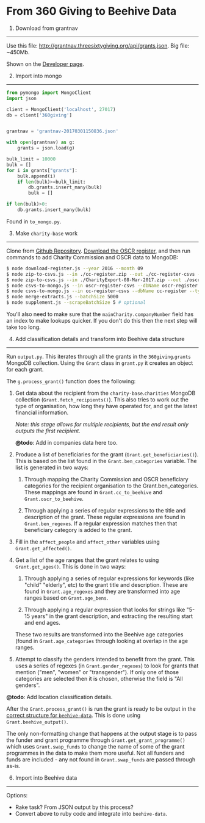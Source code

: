 From 360 Giving to Beehive Data
===============================

1. Download from grantnav
-------------------------

Use this file: <http://grantnav.threesixtygiving.org/api/grants.json>. Big file:
 ~450Mb.

Shown on the [Developer page](http://grantnav.threesixtygiving.org/developers).

2. Import into mongo
--------------------

```python
from pymongo import MongoClient
import json

client = MongoClient('localhost', 27017)
db = client['360giving']


grantnav = 'grantnav-20170301150836.json'

with open(grantnav) as g:
    grants = json.load(g)

bulk_limit = 10000
bulk = []
for i in grants["grants"]:
    bulk.append(i)
    if len(bulk)>=bulk_limit:
        db.grants.insert_many(bulk)
        bulk = []

if len(bulk)>0:
    db.grants.insert_many(bulk)
```

Found in `to_mongo.py`.

3. Make `charity-base` work
---------------------------

Clone from [Github Repository](https://github.com/tithebarn/charity-base).
[Download the OSCR register](http://www.oscr.org.uk/charities/search-scottish-charity-register/charity-register-download),
and then run commands to add Charity Commission and OSCR data to MongoDB:

```bash
$ node download-register.js --year 2016 --month 09
$ node zip-to-csvs.js --in ./cc-register.zip --out ./cc-register-csvs --type cc
$ node zip-to-csvs.js --in ./CharityExport-08-Mar-2017.zip --out ./oscr-register-csvs --type oscr
$ node csvs-to-mongo.js --in oscr-register-csvs --dbName oscr-register --type oscr
$ node csvs-to-mongo.js --in cc-register-csvs --dbName cc-register --type cc
$ node merge-extracts.js --batchSize 5000
$ node supplement.js --scrapeBatchSize 5 # optional
```

You'll also need to make sure that the `mainCharity.companyNumber` field has an
index to make lookups quicker. If you don't do this then the next step will take
too long.

4. Add classification details and transform into Beehive data structure
-----------------------------------------------------------------------

Run `output.py`. This iterates through all the grants in the `360giving`.`grants`
MongoDB collection. Using the `Grant` class in `grant.py` it creates an object
for each grant.

The `g.process_grant()` function does the following:

1.  Get data about the recipient from the `charity-base`.`charities` MongoDB
    collection (`Grant.fetch_recipients()`). This also tries to work out the
    type of organisation, how long they have operated for, and get the latest
    financial information.

    _Note: this stage allows for multiple recipients, but the end result only
    outputs the first recipient._

    **@todo**: Add in companies data here too.

2.  Produce a list of beneficiaries for the grant (`Grant.get_beneficiaries()`).
    This is based on the list found in the `Grant.ben_categories` variable. The
    list is generated in two ways:

    1. Through mapping the Charity Commission and OSCR beneficiary categories
    for the recipient organisation to the Grant.ben_categories. These mappings
    are found in `Grant.cc_to_beehive` and `Grant.oscr_to_beehive`.

    2. Through applying a series of regular expressions to the title and
    description of the grant. These regular expressions are found in `Grant.ben_regexes`.
    If a regular expression matches then that beneficiary category is added to
    the grant.

3.  Fill in the `affect_people` and `affect_other` variables using
    `Grant.get_affected()`.

4.  Get a list of the age ranges that the grant relates to using
    `Grant.get_ages()`. This is done in two ways:

    1. Through applying a series of regular expressions for keywords (like "child"
    "elderly", etc) to the grant title and description. These are found in
    `Grant.age_regexes` and they are transformed into age ranges based on
    `Grant.age_bens`.

    2. Through applying a regular expression that looks for strings like "5-15
    years" in the grant description, and extracting the resulting start and end
    ages.

    These two results are transformed into the Beehive age categories (found in
    `Grant.age_categories` through looking at overlap in the age ranges.

5.  Attempt to classify the genders intended to benefit from the grant. This
    uses a series of regexes (in `Grant.gender_regexes`) to look for grants that
    mention ("men", "women" or "transgender"). If only one of those categories
    are selected then it is chosen, otherwise the field is "All genders".

**@todo**: Add location classification details.

After the `Grant.process_grant()` is run the grant is ready to be output in the
[correct structure for `beehive-data`](https://beehive-data.api-docs.io/v1/grants/NL6w7tWRLTM2vhdSE).
This is done using `Grant.beehive_output()`.

The only non-formatting change that happens at the output stage is to pass the
funder and grant programme through `Grant.get_grant_programme()` which uses
`Grant.swap_funds` to change the name of some of the grant programmes in the
data to make them more useful. Not all funders and funds are included - any not
found in `Grant.swap_funds` are passed through as-is.


6. Import into Beehive data
---------------------------

Options:

- Rake task? From JSON output by this process?
- Convert above to ruby code and integrate into `beehive-data`.
